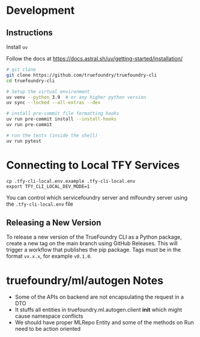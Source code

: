 # Development

## Instructions

Install `uv`

Follow the docs at https://docs.astral.sh/uv/getting-started/installation/


```bash
# git clone
git clone https://github.com/truefoundry/truefoundry-cli
cd truefoundry-cli

# Setup the virtual environment
uv venv --python 3.9  # or any higher python version
uv sync --locked --all-extras --dev

# install pre-commit file formatting hooks
uv run pre-commit install --install-hooks
uv run pre-commit

# run the tests (inside the shell)
uv run pytest
```

# Connecting to Local TFY Services

```
cp .tfy-cli-local.env.example .tfy-cli-local.env
export TFY_CLI_LOCAL_DEV_MODE=1
```

You can control which servicefoundry server and mlfoundry server using the `.tfy-cli-local.env` file

## Releasing a New Version

To release a new version of the TrueFoundry CLI as a Python package, create a new tag on the main branch using GitHub Releases. This will trigger a workflow that publishes the pip package. Tags must be in the format `vx.x.x`, for example `v0.1.0`.


# truefoundry/ml/autogen Notes

- Some of the APIs on backend are not encapsulating the request in a DTO
- It stuffs all entities in truefoundry.ml.autogen.client __init__ which might cause namespace conflicts
- We should have proper MLRepo Entity and some of the methods on Run need to be action oriented
